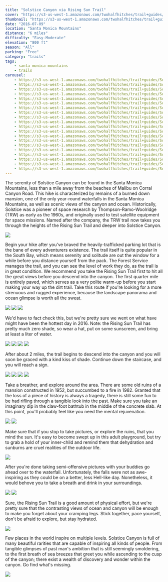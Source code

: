 ```yaml
---
title: "Solstice Canyon via Rising Sun Trail"
cover: "https://s3-us-west-1.amazonaws.com/twohalfhitches/trail+guides/Solstice+Canyon/5J8A8451.jpg"
thumbnail: "https://s3-us-west-1.amazonaws.com/twohalfhitches/trail+guides/Solstice+Canyon/thumbnail.jpeg"
date: "2016-07-09"
location: "Santa Monica Mountains"
distance: "6 miles"
difficulty: "Easy-Moderate"
elevation: "800 ft"
season: "All"
parking: "Free"
category: "trails"
tags:
    - santa monica mountains
    - trails
carousel:
    - https://s3-us-west-1.amazonaws.com/twohalfhitches/trail+guides/Solstice+Canyon/5J8A8386.jpg
    - https://s3-us-west-1.amazonaws.com/twohalfhitches/trail+guides/Solstice+Canyon/5J8A8390.jpg
    - https://s3-us-west-1.amazonaws.com/twohalfhitches/trail+guides/Solstice+Canyon/5J8A8398.jpg
    - https://s3-us-west-1.amazonaws.com/twohalfhitches/trail+guides/Solstice+Canyon/5J8A8408.jpg
    - https://s3-us-west-1.amazonaws.com/twohalfhitches/trail+guides/Solstice+Canyon/5J8A8416.jpg
    - https://s3-us-west-1.amazonaws.com/twohalfhitches/trail+guides/Solstice+Canyon/5J8A8419.jpg
    - https://s3-us-west-1.amazonaws.com/twohalfhitches/trail+guides/Solstice+Canyon/5J8A8425.jpg
    - https://s3-us-west-1.amazonaws.com/twohalfhitches/trail+guides/Solstice+Canyon/5J8A8439.jpg
    - https://s3-us-west-1.amazonaws.com/twohalfhitches/trail+guides/Solstice+Canyon/5J8A8440.jpg
    - https://s3-us-west-1.amazonaws.com/twohalfhitches/trail+guides/Solstice+Canyon/5J8A8443.jpg
    - https://s3-us-west-1.amazonaws.com/twohalfhitches/trail+guides/Solstice+Canyon/5J8A8445.jpg
    - https://s3-us-west-1.amazonaws.com/twohalfhitches/trail+guides/Solstice+Canyon/5J8A8449.jpg
    - https://s3-us-west-1.amazonaws.com/twohalfhitches/trail+guides/Solstice+Canyon/5J8A8468.jpg
    - https://s3-us-west-1.amazonaws.com/twohalfhitches/trail+guides/Solstice+Canyon/5J8A8470.jpg
    - https://s3-us-west-1.amazonaws.com/twohalfhitches/trail+guides/Solstice+Canyon/5J8A8473.jpg
    - https://s3-us-west-1.amazonaws.com/twohalfhitches/trail+guides/Solstice+Canyon/5J8A8474.jpg
    - https://s3-us-west-1.amazonaws.com/twohalfhitches/trail+guides/Solstice+Canyon/5J8A8482.jpg
    - https://s3-us-west-1.amazonaws.com/twohalfhitches/trail+guides/Solstice+Canyon/5J8A8483.jpg
    - https://s3-us-west-1.amazonaws.com/twohalfhitches/trail+guides/Solstice+Canyon/5J8A8485.jpg
    - https://s3-us-west-1.amazonaws.com/twohalfhitches/trail+guides/Solstice+Canyon/5J8A8495.jpg
---
```


The serenity of Solstice Canyon can be found in the Santa Monica Mountains, less than a mile away from the beaches of Malibu on Corral Canyon Road. This hike is characterized by remains of a burned down mansion, one of the only year-round waterfalls in the Santa Monica Mountains, as well as scenic views of the canyon and ocean. Historically, Solstice was a pioneer of space research by Thompson-Ramo-Woolridge (TRW) as early as the 1960s, and originally used to test satellite equipment for space missions. Named after the company, the TRW trail now takes you through the heights of the Rising Sun Trail and deeper into Solstice Canyon.

![](https://s3-us-west-1.amazonaws.com/twohalfhitches/trail+guides/Solstice+Canyon/5J8A8502.jpg)

Begin your hike after you've braved the heavily-trafficked parking lot that is the bane of every adventurers existence. The trail itself is quite popular in the South Bay, which means serenity and solitude are out the window for a while before you distance yourself from the pack. The Forest Service manages the trail, and you can see the level of work they do, as the trail is in great condition. We recommend you take the Rising Sun Trail first to hit all the great views before you descend into the canyon. The first quarter mile is entirely paved, which serves as a very polite warm-up before you start making your way up the dirt trail. Take this route if you're looking for a more strenuous and rugged experience, because the landscape panorama and ocean glimpse is worth all the sweat.

![](https://s3-us-west-1.amazonaws.com/twohalfhitches/trail+guides/Solstice+Canyon/5J8A8378.jpg)
![](https://s3-us-west-1.amazonaws.com/twohalfhitches/trail+guides/Solstice+Canyon/5J8A8391.jpg)
![](https://s3-us-west-1.amazonaws.com/twohalfhitches/trail+guides/Solstice+Canyon/5J8A8402.jpg)

We'd have to fact check this, but we're pretty sure we went on what have might have been the hottest day in 2016. Note: the Rising Sun Trail has pretty much zero shade, so wear a hat, put on some sunscreen, and bring at least a liter of water.

![](https://s3-us-west-1.amazonaws.com/twohalfhitches/trail+guides/Solstice+Canyon/5J8A8412.jpg)
![](https://s3-us-west-1.amazonaws.com/twohalfhitches/trail+guides/Solstice+Canyon/5J8A8428.jpg)
![](https://s3-us-west-1.amazonaws.com/twohalfhitches/trail+guides/Solstice+Canyon/5J8A8453.jpg)
![](https://s3-us-west-1.amazonaws.com/twohalfhitches/trail+guides/Solstice+Canyon/5J8A8455.jpg)

After about 2 miles, the trail begins to descend into the canyon and you will soon be graced with a kind kiss of shade. Continue down the staircase, and you will reach a sign.

![](https://s3-us-west-1.amazonaws.com/twohalfhitches/trail+guides/Solstice+Canyon/5J8A8456.jpg)
![](https://s3-us-west-1.amazonaws.com/twohalfhitches/trail+guides/Solstice+Canyon/5J8A8463.jpg)
![](https://s3-us-west-1.amazonaws.com/twohalfhitches/trail+guides/Solstice+Canyon/5J8A8467.jpg)
![](https://s3-us-west-1.amazonaws.com/twohalfhitches/trail+guides/Solstice+Canyon/5J8A8465.jpg)

Take a breather, and explore around the area. There are some old ruins of a mansion constructed in 1952, but succumbed to a fire in 1982. Granted that the loss of a piece of history is always a tragedy, there is still some fun to be had rifling through a tangible look into the past. Make sure you take an imaginary dip in the claw-foot bathtub in the middle of the concrete slab. At this point, you'll probably feel like you need the mental rejuvenation.

![](https://s3-us-west-1.amazonaws.com/twohalfhitches/trail+guides/Solstice+Canyon/5J8A8471.jpg)
![](https://s3-us-west-1.amazonaws.com/twohalfhitches/trail+guides/Solstice+Canyon/5J8A8476.jpg)

Make sure that if you stop to take pictures, or explore the ruins, that you mind the sun. It's easy to become swept up in this adult playground, but try to grab a hold of your inner-child and remind them that dehydration and sunburns are cruel realities of the outdoor life.

![](https://s3-us-west-1.amazonaws.com/twohalfhitches/trail+guides/Solstice+Canyon/5J8A8478.jpg)

After you're done taking semi-offensive pictures with your buddies go ahead over to the waterfall. Unfortunately, the falls were not as awe-inspiring as they could be on a better, less Hell-like day. Nonetheless, it would behove you to take a breath and drink in your surroundings.

![](https://s3-us-west-1.amazonaws.com/twohalfhitches/trail+guides/Solstice+Canyon/5J8A8489.jpg)
![](https://s3-us-west-1.amazonaws.com/twohalfhitches/trail+guides/Solstice+Canyon/5J8A8491.jpg)

Sure, the Rising Sun Trail is a good amount of physical effort, but we're pretty sure that the contrasting views of ocean and canyon will be enough to make you forget about your cramping legs. Stick together, pace yourself, don't be afraid to explore, but stay hydrated.

![](https://s3-us-west-1.amazonaws.com/twohalfhitches/trail+guides/Solstice+Canyon/5J8A8498.jpg)

Few places in the world inspire on multiple levels. Solstice Canyon is full of many beautiful rarities that are capable of inspiring all kinds of people. From tangible glimpses of past man's ambition that is still seemingly smoldering, to the first breath of sea breezes that greet you while ascending to the cusp of the canyon; there exist a wealth of discovery and wonder within the canyon. Go find what's missing.

![](https://s3-us-west-1.amazonaws.com/twohalfhitches/trail+guides/Solstice+Canyon/5J8A8444.jpg)
